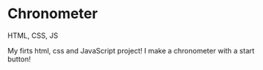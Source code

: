 # Chronometer
HTML, CSS, JS

My firts html, css and JavaScript project! I make a chronometer with a start button!

